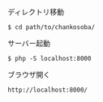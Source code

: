 ディレクトリ移動

```
$ cd path/to/chankosoba/
```

サーバー起動

```
$ php -S localhost:8000
```

ブラウザ開く

```
http://localhost:8000/
```
